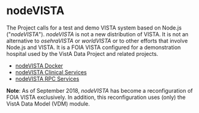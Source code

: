 # nodeVISTA

The Project calls for a test and demo VISTA system based on Node.js ("_nodeVISTA_"). _nodeVISTA_ is not a new distribution of VISTA. It is not an alternative to _osehraVISTA_ or _worldVISTA_ or to other efforts that involve Node.js and VISTA.  It is a FOIA VISTA configured for a demonstration hospital used by the VistA Data Project and related projects.


* [nodeVISTA Docker](https://github.com/vistadataproject/nodeVISTA/tree/master/setupDocker#docker-for-nodevista)
* [nodeVISTA Clinical Services](https://github.com/vistadataproject/nodeVISTA/tree/master/clinicalService#clinical-rest-service)
* [nodeVISTA RPC Services](https://github.com/vistadataproject/nodeVISTA/tree/master/rpcServer#rpc-server)


__Note__: As of September 2018, _nodeVISTA_ has become a reconfiguration of FOIA VISTA exclusively. In addition, this reconfiguration uses (only) the VistA Data Model (VDM) module.
